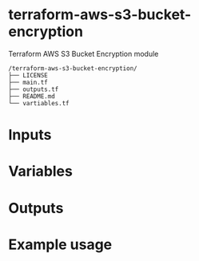 # terraform-aws-s3-bucket-encryption
Terraform AWS S3 Bucket Encryption module

```
/terraform-aws-s3-bucket-encryption/
├── LICENSE
├── main.tf
├── outputs.tf
├── README.md
└── vartiables.tf

```

# Inputs

# Variables

# Outputs

# Example usage
